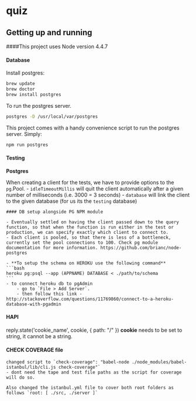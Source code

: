 # quiz

## Getting up and running

####This project uses Node version 4.4.7

#### Database

Install postgres:
```bash
brew update
brew doctor
brew install postgres
```

To run the postgres server.

```bash
postgres -D /usr/local/var/postgres
```

This project comes with a handy convenience script to run the postgres server.  Simply:
```bash
npm run postgres
```

#### Testing

**Postgres**

When creating a client for the tests, we have to provide options to the `pg`.Pool.
    - `idleTimeoutMillis` will quit the client automatically after a given number of milliseconds (i.e. 3000 = 3 seconds)
    - `database` will link the client to the given database (for us its the `testing` database)

    #### DB setup alongside PG NPM module

    - Eventually settled on having the client passed down to the query function, so that when the function is run either in the test or production, we can specify exactly which client to connect to.
    - Each client is pooled, so that there is less of a bottleneck, currently set the pool connections to 100. Check pg module documentation for more information. https://github.com/brianc/node-postgres

    - **To setup the schema on HEROKU use the following command**
    ```bash
    heroku pg:psql --app (APPNAME) DATABASE < ./path/to/schema
    ```
    - to connect heroku db to pgAdmin
        - go to `File > Add Server`.
        - then follow this link - http://stackoverflow.com/questions/11769860/connect-to-a-heroku-database-with-pgadmin

#### HAPI

reply.state('cookie_name', cookie, { path: "/" }) **cookie** needs to be set to string, it cannot be a string.

#### CHECK COVERAGE file
    changed script to `check-coverage": "babel-node ./node_modules/babel-istanbul/lib/cli.js check-coverage"`
    - dont need the tape and test file paths as the script for coverage will do so.

    Also changed the istanbul.yml file to cover both root folders as follows `root: [ ./src, ./server ]`
